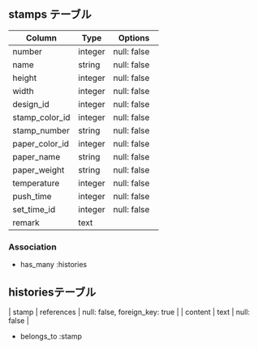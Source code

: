 ## stamps テーブル

| Column           | Type       | Options                   　   |
| ---------------- | ---------- | ------------------------------ |
| number           | integer    | null: false                    |
| name             | string     | null: false                    |
| height           | integer    | null: false                    |
| width            | integer    | null: false                    |
| design_id        | integer    | null: false                    |
| stamp_color_id   | integer    | null: false                    |
| stamp_number     | string     | null: false                    |
| paper_color_id   | integer    | null: false                    |
| paper_name       | string     | null: false                    |
| paper_weight     | string     | null: false                    |
| temperature      | integer    | null: false                    |
| push_time        | integer    | null: false                    |
| set_time_id      | integer    | null: false                    |
| remark           | text       |                                |



### Association

- has_many :histories


## historiesテーブル

| stamp      | references | null: false, foreign_key: true |
| content    | text       | null: false                    |


- belongs_to :stamp